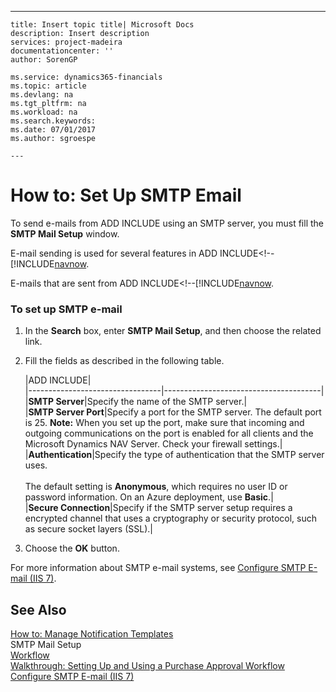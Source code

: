 ---
    title: Insert topic title| Microsoft Docs
    description: Insert description
    services: project-madeira
    documentationcenter: ''
    author: SorenGP

    ms.service: dynamics365-financials
    ms.topic: article
    ms.devlang: na
    ms.tgt_pltfrm: na
    ms.workload: na
    ms.search.keywords:
    ms.date: 07/01/2017
    ms.author: sgroespe

    ---
# How to: Set Up SMTP Email
To send e-mails from ADD INCLUDE<!--[!INCLUDE[navnow](../../includes/navnow_md.md)]--> using an SMTP server, you must fill the **SMTP Mail Setup** window.  
  
 E-mail sending is used for several features in ADD INCLUDE<!--[!INCLUDE[navnow](../../includes/workflow.md).  
  
 E-mails that are sent from ADD INCLUDE<!--[!INCLUDE[navnow](../../includes/how-to-manage-notification-templates.md).  
  
### To set up SMTP e-mail  
  
1.  In the **Search** box, enter **SMTP Mail Setup**, and then choose the related link.  
  
2.  Fill the fields as described in the following table.  
  
    |ADD INCLUDE<!--[!INCLUDE[bp_tablefield](../../includes/bp_tabledescription_md.md)]-->|  
    |---------------------------------|---------------------------------------|  
    |**SMTP Server**|Specify the name of the SMTP server.|  
    |**SMTP Server Port**|Specify a port for the SMTP server. The default port is 25. **Note:**  When you set up the port, make sure that incoming and outgoing communications on the port is enabled for all clients and the Microsoft Dynamics NAV Server. Check your firewall settings.|  
    |**Authentication**|Specify the type of authentication that the SMTP server uses.<br /><br /> The default setting is **Anonymous**, which requires no user ID or password information. On an Azure deployment, use **Basic**.|  
    |**Secure Connection**|Specify if the SMTP server setup requires a encrypted channel that uses a cryptography or security protocol, such as secure socket layers \(SSL\).|  
  
3.  Choose the **OK** button.  
  
 For more information about SMTP e-mail systems, see [Configure SMTP E-mail \(IIS 7\)](http://go.microsoft.com/fwlink/?LinkId=263830).  
  
## See Also  
 [How to: Manage Notification Templates](../how-to-manage-notification-templates.md)   
 SMTP Mail Setup   
 [Workflow](../workflow.md)   
 [Walkthrough: Setting Up and Using a Purchase Approval Workflow](../walkthrough-setting-up-and-using-a-purchase-approval-workflow.md)   
 [Configure SMTP E-mail \(IIS 7\)](http://go.microsoft.com/fwlink/?LinkId=263830)